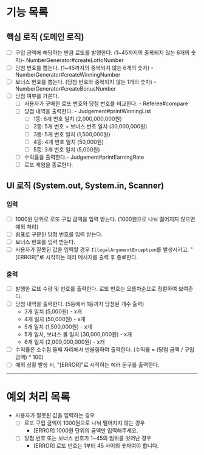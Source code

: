 # 기능 목록

## 핵심 로직 (도메인 로직)
- [ ] 구입 금액에 해당하는 만큼 로또를 발행한다. (1~45까지의 중복되지 않는 6개의 숫자)- NumberGenerator#createLottoNumber
- [ ] 당첨 번호를 뽑는다. (1~45까지의 중복되지 않는 6개의 숫자) - NumberGenerator#createWinningNumber
- [ ] 보너스 번호를 뽑는다. (당첨 번호와 중복되지 않는 1개의 숫자) - NumberGenerator#createBonusNumber
- [ ] 당첨 여부를 가른다.
    - [ ] 사용자가 구매한 로또 번호와 당첨 번호를 비교한다. - Referee#compare 
    - [ ] 당첨 내역을 출력한다. - Judgement#printWinningList
      - [ ] 1등: 6개 번호 일치 (2,000,000,000원)
      - [ ] 2등: 5개 번호 + 보너스 번호 일치 (30,000,000원)
      - [ ] 3등: 5개 번호 일치 (1,500,000원)
      - [ ] 4등: 4개 번호 일치 (50,000원)
      - [ ] 5등: 3개 번호 일치 (5,000원)
    - [ ] 수익률을 출력한다.- Judgement#printEarningRate
    - [ ] 로또 게임을 종료한다.

## UI 로직 (System.out, System.in, Scanner)

### 입력
- [ ] 1000원 단위로 로또 구입 금액을 입력 받는다. (1000원으로 나눠 떨어지지 않으면 예외 처리)
- [ ] 쉼표로 구분된 당첨 번호를 입력 받는다.
- [ ] 보너스 번호를 입력 받는다.
- [ ] 사용자가 잘못된 값을 입력할 경우 `IllegalArgumentException`를 발생시키고, "[ERROR]"로 시작하는 에러 메시지를 출력 후 종료한다.

### 출력
- [ ] 발행한 로또 수량 및 번호를 출력한다. 로또 번호는 오름차순으로 정렬하여 보여준다.
- [ ] 당첨 내역을 출력한다. (5등에서 1등까지 당첨된 개수 출력)
  - 3개 일치 (5,000원) - x개
  - 4개 일치 (50,000원) - x개
  - 5개 일치 (1,500,000원) - x개
  - 5개 일치, 보너스 볼 일치 (30,000,000원) - x개
  - 6개 일치 (2,000,000,000원) - x개
- [ ] 수익률은 소수점 둘째 자리에서 반올림하여 출력한다. (수익률 = (당첨 금액 / 구입 금액) * 100)
- [ ] 예외 상황 발생 시, "[ERROR]"로 시작하는 에러 문구를 출력한다.

---

# 예외 처리 목록

- 사용자가 잘못된 값을 입력하는 경우
    - [ ] 로또 구입 금액이 1000원으로 나눠 떨어지지 않는 경우
        - [ERROR] 1000원 단위의 금액만 입력해주세요.
    - [ ] 당첨 번호 또는 보너스 번호가 1~45의 범위를 벗어난 경우
        - [ERROR] 로또 번호는 1부터 45 사이의 숫자여야 합니다. 

